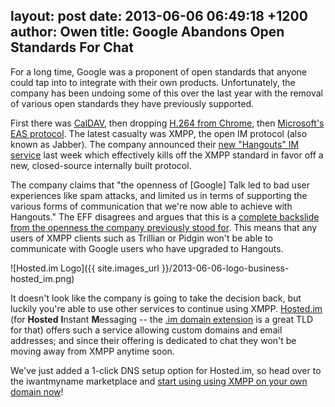 layout: post
date: 2013-06-06 06:49:18 +1200
author: Owen
title: Google Abandons Open Standards For Chat
----

For a long time, Google was a proponent of open standards that anyone could tap into to integrate with their own products. Unfortunately, the company has been undoing some of this over the last year with the removal of various open standards they have previously supported.

First there was [CalDAV](http://www.zdnet.com/google-do-what-you-want-with-reader-but-dont-kill-caldav-7000012628/), then dropping [H.264 from Chrome](http://arstechnica.com/business/2011/01/googles-dropping-h264-from-chrome-a-step-backward-for-openness/), then [Microsoft's EAS protocol](http://www.wpcentral.com/google-drops-exchange-activesync-what-s-it-mean-windows-phone). The latest casualty was XMPP, the open IM protocol (also known as Jabber). The company announced their [new "Hangouts" IM service](http://www.theverge.com/2013/5/15/4318830/inside-hangouts-googles-big-fix-for-its-messaging-mess) last week which effectively kills off the XMPP standard in favor off a new, closed-source internally built protocol.

The company claims that "the openness of [Google] Talk led to bad user experiences like spam attacks, and limited us in terms of supporting the various forms of communication that we're now able to achieve with Hangouts." The EFF disagrees and argues that this is a [complete backslide from the openness the company previously stood for](https://www.eff.org/deeplinks/2013/05/google-abandons-open-standards-instant-messaging). This means that any users of XMPP clients such as Trillian or Pidgin won't be able to communicate with Google users who have upgraded to Hangouts.

![Hosted.im Logo]({{ site.images_url }}/2013-06-06-logo-business-hosted_im.png)

It doesn't look like the company is going to take the decision back, but luckily you're able to use other services to continue using XMPP. [Hosted.im](http://hosted.im/) (for **Hosted** **I**nstant **M**essaging -- the [.im domain extension](https://iwantmyname.com/domains/im-domain-name-registration-for-isle-of-man) is a great TLD for that) offers such a service allowing custom domains and email addresses; and since their offering is dedicated to chat they won't be moving away from XMPP anytime soon.

We've just added a 1-click DNS setup option for Hosted.im, so head over to the iwantmyname marketplace and [start using using XMPP on your own domain now](https://iwantmyname.com/services/business/hosted.im-xmpp-custom-domain)!
